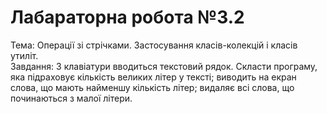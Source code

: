 # Лабараторна робота №3.2
Тема: Операції зі стрічками. Застосування класів-колекцій і класів утиліт.  
Завдання:  З клавіатури вводиться текстовий рядок. Скласти програму, яка підраховує кількість великих літер у тексті; виводить на екран слова, що мають найменшу кількість літер; видаляє всі слова, що починаються з малої літери.
